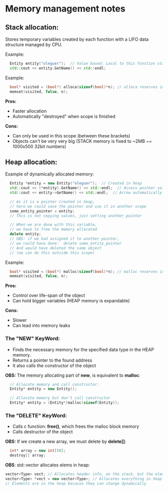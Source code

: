 # Memory management notes

## Stack allocation:
Stores temporary variables created by each function with a LIFO data structure managed by CPU.

Example:
```cpp
  Entity entity("oleguer");  // Value based: Local to this function stack frame
  std::cout << entity.GetName() << std::endl;
```

Example:
```cpp
  bool* visited = (bool*) alloca(sizeof(bool)*n); // alloca reserves in stack memory. WARNING! Not recomended, If causes stack overflow, program behavior is undefined
  memset(visited, false, n);
```

**Pros:**
- Faster allocation
- Automatically "destroyed" when scope is finished

**Cons:**
- Can only be used in this scope (between these brackets)
- Objects can't be very very big (STACK memory is fixed to ~2MB ~= 1000x500 32bit numbers)


## Heap allocation:
Example of dynamically allocated memory:
```cpp
  Entity *entity = new Entity("oleguer");  // Created in heap
  std::cout << (*entity).GetName() << std::endl;  // Access pointer value
  std::cout << entity->GetName() << std::endl;  // Arrow automatically does this for us

  // As it is a pointer created in heap,
  // here we could save the pointer and use it in another scope
  some_entity_pointer = entity;
  // This is not copying values, just setting another pointer

  // When we are done with this variable,
  // we have to free the memory allocated
  delete entity;
  // OBS: if we had assigned it to another pointer,
  // we could have done:  delete some_entity_pointer
  // And would have deleted the same object
  // (we can do this outside this scope)
```

Example:
```cpp
  bool* visited = (bool*) malloc(sizeof(bool)*n); // malloc reserves in heap memory. WARNING! Not recomended, If causes stack overflow, program behavior is undefined
  memset(visited, false, n);
```

**Pros:**
- Control over life-span of the object
- Can hold bigger variables (HEAP memory is expandable)

**Cons:**
- Slower
- Can lead into memory leaks

### The "NEW" KeyWord:
- Finds the necessary memory for the specified data type in the HEAP memory.
- Returns a pointer to the found address
- It also calls the constructor of the object

**OBS:** The memory allocating part of **new**, is equivalent to **malloc**:
```cpp
  // Allocate memory and call constructor:
  Entity* entity = new Entity();

  // Allocate memory but don't call constructor
  Entity* entity = (Entity*)malloc(sizeof(Entity));  
```

### The "DELETE" KeyWord:
- Calls c function: **free()**, which frees the malloc block memory
- Calls destructor of the object

**OBS:** If we create a new array, we must delete by **delete[]**:
```cpp
  int* array = new int[50];
  destroy[] array;
```

**OBS**: std::vector allocates elems in heap:
```cpp
vector<Type> vect; // Allocates header info, on the stack, but the elements heap
vector<Type> *vect = new vector<Type>; // Allocates everything in heap
// Elements are in the heap because they can change dynamically
```

